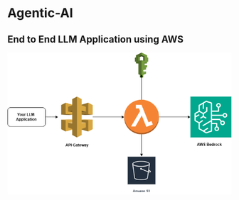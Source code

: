 # Agentic-AI

## End to End LLM Application using AWS 
![End-to-End LLM Architecture](End%20to%20End%20LLM%20Application%20usign%20AWS/Architecture.png)
